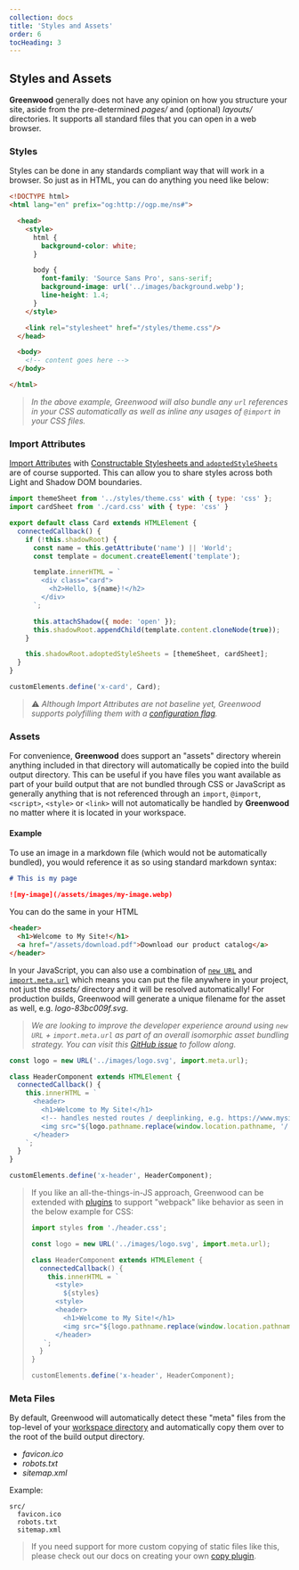 ```yaml
---
collection: docs
title: 'Styles and Assets'
order: 6
tocHeading: 3
---
```


## Styles and Assets

**Greenwood** generally does not have any opinion on how you structure your site, aside from the pre-determined _pages/_ and (optional) _layouts/_ directories.  It supports all standard files that you can open in a web browser.


### Styles

Styles can be done in any standards compliant way that will work in a browser.  So just as in HTML, you can do anything you need like below:

```html
<!DOCTYPE html>
<html lang="en" prefix="og:http://ogp.me/ns#">

  <head>
    <style>
      html {
        background-color: white;
      }

      body {
        font-family: 'Source Sans Pro', sans-serif;
        background-image: url('../images/background.webp');
        line-height: 1.4;
      }
    </style>

    <link rel="stylesheet" href="/styles/theme.css"/>
  </head>

  <body>
    <!-- content goes here -->
  </body>

</html>
```

> _In the above example, Greenwood will also bundle any `url` references in your CSS automatically as well as inline any usages of `@import` in your CSS files._

### Import Attributes

[Import Attributes](https://github.com/tc39/proposal-import-attributes) with [Constructable Stylesheets and `adoptedStyleSheets`](https://web.dev/articles/constructable-stylesheets) are of course supported.  This can allow you to share styles across both Light and Shadow DOM boundaries.

```js
import themeSheet from '../styles/theme.css' with { type: 'css' };
import cardSheet from './card.css' with { type: 'css' }

export default class Card extends HTMLElement {
  connectedCallback() {
    if (!this.shadowRoot) {
      const name = this.getAttribute('name') || 'World';
      const template = document.createElement('template');

      template.innerHTML = `
        <div class="card">
          <h2>Hello, ${name}!</h2>
        </div>
      `;

      this.attachShadow({ mode: 'open' });
      this.shadowRoot.appendChild(template.content.cloneNode(true));
    }

    this.shadowRoot.adoptedStyleSheets = [themeSheet, cardSheet];
  }
}

customElements.define('x-card', Card);
```

> ⚠️ _Although Import Attributes are not baseline yet, Greenwood supports polyfilling them with a [configuration flag](/docs/configuration/#polyfills)._


### Assets

For convenience, **Greenwood** does support an "assets" directory wherein anything included in that directory will automatically be copied into the build output directory.  This can be useful if you have files you want available as part of your build output that are not bundled through CSS or JavaScript as generally anything that is not referenced through an `import`, `@import`, `<script>`, `<style>` or `<link>` will not automatically be handled by **Greenwood** no matter where it is located in your workspace.

#### Example

To use an image in a markdown file (which would not be automatically bundled), you would reference it as so using standard markdown syntax:

```md
# This is my page

![my-image](/assets/images/my-image.webp)
```

You can do the same in your HTML

```html
<header>
  <h1>Welcome to My Site!</h1>
  <a href="/assets/download.pdf">Download our product catalog</a>
</header>
```

In your JavaScript, you can also use a combination of [`new URL`](https://developer.mozilla.org/en-US/docs/Web/API/URL) and [`import.meta.url`](https://developer.mozilla.org/en-US/docs/Web/JavaScript/Reference/Operators/import.meta) which means you can put the file anywhere in your project, not just the _assets/_ directory and it will be resolved automatically!  For production builds, Greenwood will generate a unique filename for the asset as well, e.g. _logo-83bc009f.svg_.

> _We are looking to improve the developer experience around using `new URL` + `import.meta.url` as part of an overall isomorphic asset bundling strategy.  You can visit this [GitHub issue](https://github.com/ProjectEvergreen/greenwood/issues/1163) to follow along._

```js
const logo = new URL('../images/logo.svg', import.meta.url);

class HeaderComponent extends HTMLElement {
  connectedCallback() {
    this.innerHTML = `
      <header>
        <h1>Welcome to My Site!</h1>
        <!-- handles nested routes / deeplinking, e.g. https://www.mysite.com/some/page/ -->
        <img src="${logo.pathname.replace(window.location.pathname, '/')}" alt="Greenwood logo"/>
      </header>
    `;
  }
}

customElements.define('x-header', HeaderComponent);
```

> If you like an all-the-things-in-JS approach, Greenwood can be extended with [plugins](/plugins/) to support "webpack" like behavior as seen in the below example for CSS:
>
> ```javascript
> import styles from './header.css';
> 
> const logo = new URL('../images/logo.svg', import.meta.url);
>
> class HeaderComponent extends HTMLElement {
>   connectedCallback() {
>     this.innerHTML = `
>       <style>
>         ${styles}
>       <style>
>       <header>
>         <h1>Welcome to My Site!</h1>
>         <img src="${logo.pathname.replace(window.location.pathname, '/')}" alt="Greenwood logo"/>
>       </header>
>    `;
>   }
> }
>
> customElements.define('x-header', HeaderComponent);
> ```


### Meta Files

By default, Greenwood will automatically detect these "meta" files from the top-level of your [workspace directory](docs/configuration/#workspace) and automatically copy them over to the root of the build output directory.

- _favicon.ico_
- _robots.txt_
- _sitemap.xml_

Example:

```shell
src/
  favicon.ico
  robots.txt
  sitemap.xml
```

> If you need support for more custom copying of static files like this, please check out our docs on creating your own [copy plugin](plugins/copy/).
